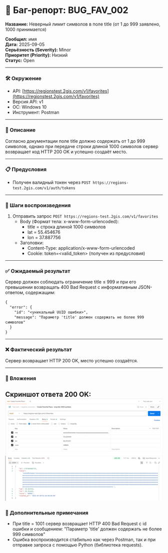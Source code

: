 # 🐞 Баг-репорт: BUG_FAV_002
**Название:** Неверный лимит символов в поле title (от 1 до 999 заявлено, 1000 принимается)

**Сообщил:** имя  
**Дата:** 2025-09-05  
**Серьёзность (Severity):** Minor  
**Приоритет (Priority):** Низкий  
**Статус:** Open  

---

### 🛠 Окружение

- API: [https://regionstest.2gis.com/v1/favorites](https://regionstest.2gis.com/v1/favorites)  
- Версия API: v1
- ОС: Windows 10 
- Инструмент: Postman  

---

### 📝 Описание

Согласно документации поле title должно содержать от 1 до 999 символов, однако при передаче строки длиной 1000 символов сервер возвращает код HTTP 200 OK и успешно создаёт место.

---

### 📋 Предусловия

- Получен валидный токен через `POST https://regions-test.2gis.com/v1/auth/tokens`  

---

### 🔁 Шаги воспроизведения

1. Отправить запрос `POST https://regions-test.2gis.com/v1/favorites`  
   - Body (Формат тела: x-www-form-urlencoded):  
     - title = строка длиной 1000 символов  
     - lat = 55.454676  
     - lon = 37.887756
   - Заголовки:  
     - Content-Type: application/x-www-form-urlencoded  
     - Cookie: token=<valid_token> (получен из предусловия)  

---

### ✅ Ожидаемый результат

Сервер должен соблюдать ограничение title ≤ 999 и при его превышении возвращать 400 Bad Request с информативным JSON-ответом, содержащим:
```
{
  "error": {
    "id": "<уникальный UUID ошибки>",
    "message": "Параметр 'title' должен содержать не более 999 символов"
  }
}
```
---

### ❌ Фактический результат

Сервер возвращает HTTP 200 OK, место успешно создаётся.

---

### 📎 Вложения

**Скриншот ответа 200 OK:**  
![fav_1000_symbols_title](screenshots/fav_1000_symbols_title.png)
---

### 💬 Дополнительные примечания

- При title = 1001 сервер возвращает HTTP 400 Bad Request с id ошибки и сообщением: "Параметр 'title' должен содержать не более 999 символов"
- Ошибка воспроизводится стабильно как через Postman, так и при отправке запроса с помощью Python (библиотека requests).
